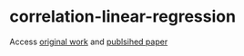 # correlation-linear-regression
Access [original work](http://essay.utwente.nl/83724/1/khamila.pdf/) and [publsihed paper](https://link.springer.com/article/10.1007/s10531-023-02582-2/)
